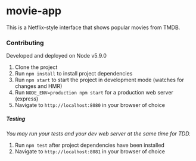 # movie-app

This is a Netflix-style interface that shows popular movies from TMDB.

### Contributing

Developed and deployed on Node v5.9.0

1) Clone the project  
2) Run `npm install` to install project dependencies  
3) Run `npm start` to start the project in development mode (watches for changes and HMR)  
4) Run `NODE_ENV=production npm start` for a production web server (express)  
5) Navigate to `http://localhost:8080` in your browser of choice

##### Testing

*You may run your tests and your dev web server at the same time for TDD.*

1) Run `npm test` after project dependencies have been installed  
2) Navigate to `http://localhost:8081` in your browser of choice

